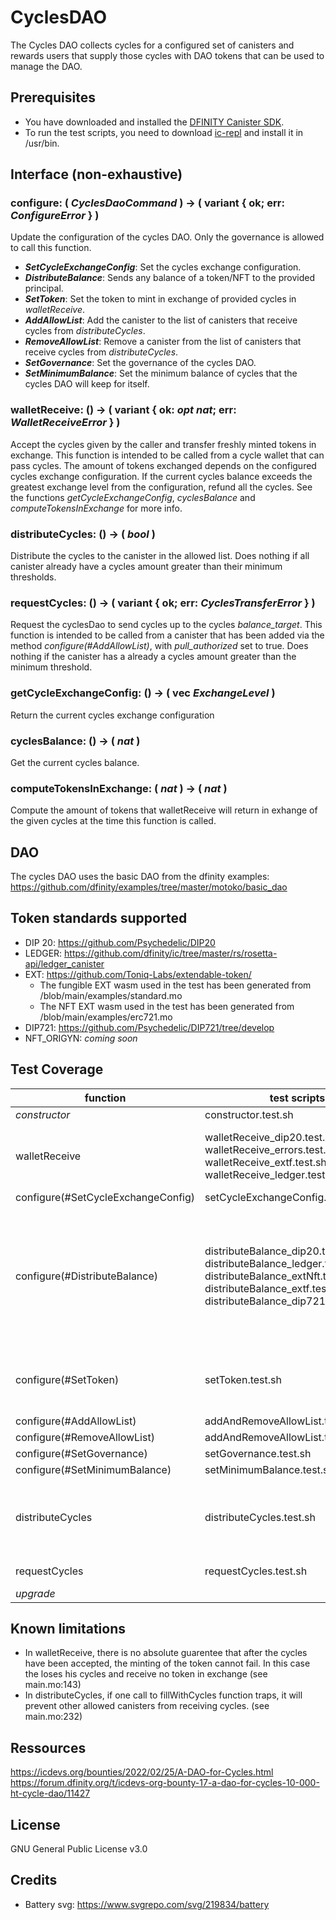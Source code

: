 # CyclesDAO

The Cycles DAO collects cycles for a configured set of canisters and rewards users that supply those cycles with DAO tokens that can be used to manage the DAO.

## Prerequisites

* You have downloaded and installed the [DFINITY Canister SDK](https://sdk.dfinity.org).
* To run the test scripts, you need to download [ic-repl](https://github.com/chenyan2002/ic-repl/releases) and install it in /usr/bin.

## Interface (non-exhaustive)

### **configure**: ( *CyclesDaoCommand* ) -> ( variant { ok; err: *ConfigureError* } )
Update the configuration of the cycles DAO. Only the governance is allowed to call this function.
- ***SetCycleExchangeConfig***: Set the cycles exchange configuration.
- ***DistributeBalance***: Sends any balance of a token/NFT to the provided principal.
- ***SetToken***: Set the token to mint in exchange of provided cycles in *walletReceive*.
- ***AddAllowList***: Add the canister to the list of canisters that receive cycles from *distributeCycles*.
- ***RemoveAllowList***: Remove a canister from the list of canisters that receive cycles from *distributeCycles*.
- ***SetGovernance***: Set the governance of the cycles DAO.
- ***SetMinimumBalance***: Set the minimum balance of cycles that the cycles DAO will keep for itself.

### **walletReceive**: () -> ( variant { ok: *opt nat*; err: *WalletReceiveError* } )
Accept the cycles given by the caller and transfer freshly minted tokens in exchange. This function is intended to be called from a cycle wallet that can pass cycles. The amount of tokens exchanged depends on the configured cycles exchange configuration. If the current cycles balance exceeds the greatest exchange level from the configuration, refund all the cycles. See the functions *getCycleExchangeConfig*, *cyclesBalance* and *computeTokensInExchange* for more info.

### **distributeCycles**: () -> ( *bool* )
Distribute the cycles to the canister in the allowed list. Does nothing if all canister already have a cycles amount greater than their minimum thresholds.

### **requestCycles**: () -> ( variant { ok; err: *CyclesTransferError* } )
Request the cyclesDao to send cycles up to the cycles *balance_target*. This function is intended to be called from a canister that has been added via the method *configure(#AddAllowList)*, with *pull_authorized* set to true. Does nothing if the canister has a already a cycles amount greater than the minimum threshold.

### **getCycleExchangeConfig**: () -> ( vec *ExchangeLevel* )
Return the current cycles exchange configuration

### **cyclesBalance**: () -> ( *nat* )
Get the current cycles balance.

### **computeTokensInExchange**: ( *nat* ) -> ( *nat* )
Compute the amount of tokens that walletReceive will return in exhange of the given cycles at the time this function is called.

## DAO

The cycles DAO uses the basic DAO from the dfinity examples: https://github.com/dfinity/examples/tree/master/motoko/basic_dao

## Token standards supported

- DIP 20: https://github.com/Psychedelic/DIP20
- LEDGER: https://github.com/dfinity/ic/tree/master/rs/rosetta-api/ledger_canister
- EXT: https://github.com/Toniq-Labs/extendable-token/
  - The fungible EXT wasm used in the test has been generated from /blob/main/examples/standard.mo
  - The NFT EXT wasm used in the test has been generated from /blob/main/examples/erc721.mo
- DIP721: https://github.com/Psychedelic/DIP721/tree/develop
- NFT_ORIGYN: *coming soon*

## Test Coverage

| function | test scripts | left to do | complete |
| ------ | ------ | ------ | ------ |
| *constructor* | constructor.test.sh | N/A |  100% |
| walletReceive | walletReceive_dip20.test.sh, walletReceive_errors.test.sh, walletReceive_extf.test.sh, walletReceive_ledger.test.sh | fix ledger canister initialization (see install.sh) | 75% | 
| configure(#SetCycleExchangeConfig) | setCycleExchangeConfig.test.sh | N/A | 100% |
| configure(#DistributeBalance) | distributeBalance_dip20.test.sh, distributeBalance_ledger.test.sh, distributeBalance_extNft.test.sh, distributeBalance_extf.test.sh, distributeBalance_dip721.test.sh | fix DIP721 type warning preventing some asserts, fix ledger canister initialization (see install.sh) | 75% |
| configure(#SetToken) | setToken.test.sh | fix ledger canister initialization (see install.sh) | 80% |
| configure(#AddAllowList) | addAndRemoveAllowList.test.sh.test.sh | N/A | 100% |
| configure(#RemoveAllowList) | addAndRemoveAllowList.test.sh.test.sh | N/A | 100% |
| configure(#SetGovernance) | setGovernance.test.sh | N/A | 100% |
| configure(#SetMinimumBalance) | setMinimumBalance.test.sh | N/A | 100% |
| distributeCycles | distributeCycles.test.sh | split test to avoid risk of side effects - add test of histories | 80% |
| requestCycles | requestCycles.test.sh | add test of histories | 90% |
| *upgrade* | | to test | 0% |

## Known limitations
- In walletReceive, there is no absolute guarentee that after the cycles have been accepted, the minting of the token cannot fail. In this case the loses his cycles and receive no token in exchange (see main.mo:143)
- In distributeCycles, if one call to fillWithCycles function traps, it will prevent other allowed canisters from receiving cycles. (see main.mo:232)

## Ressources

https://icdevs.org/bounties/2022/02/25/A-DAO-for-Cycles.html
https://forum.dfinity.org/t/icdevs-org-bounty-17-a-dao-for-cycles-10-000-ht-cycle-dao/11427

## License

GNU General Public License v3.0

## Credits

* Battery svg: https://www.svgrepo.com/svg/219834/battery
